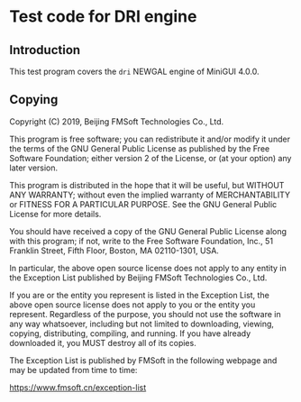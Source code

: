 # Test code for DRI engine

## Introduction

This test program covers the `dri` NEWGAL engine of MiniGUI 4.0.0.

## Copying

Copyright (C) 2019, Beijing FMSoft Technologies Co., Ltd.

This program is free software; you can redistribute it and/or
modify it under the terms of the GNU General Public License
as published by the Free Software Foundation; either version 2
of the License, or (at your option) any later version.

This program is distributed in the hope that it will be useful,
but WITHOUT ANY WARRANTY; without even the implied warranty of
MERCHANTABILITY or FITNESS FOR A PARTICULAR PURPOSE.  See the
GNU General Public License for more details.

You should have received a copy of the GNU General Public License
along with this program; if not, write to the Free Software
Foundation, Inc., 51 Franklin Street, Fifth Floor, Boston, MA  02110-1301, USA.

In particular, the above open source license does not apply to any
entity in the Exception List published by
Beijing FMSoft Technologies Co., Ltd.

If you are or the entity you represent is listed in the Exception List,
the above open source license does not apply to you or the entity
you represent. Regardless of the purpose, you should not use the
software in any way whatsoever, including but not limited to downloading,
viewing, copying, distributing, compiling, and running. If you have
already downloaded it, you MUST destroy all of its copies.

The Exception List is published by FMSoft
in the following webpage and may be updated from time to time:

https://www.fmsoft.cn/exception-list

